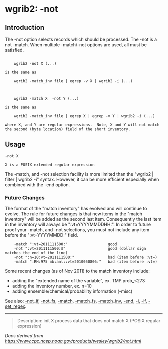 # wgrib2: -not

## Introduction

The -not option selects records which should
be processed. The -not is a not
-match. When multiple -match/-not options are
used, all must be satisfied.

```

    wgrib2 -not X (...)

is the same as

    wgrib2 -match_inv file | egrep -v X | wgrib2 -i (...)



    wgrib2 -match X  -not Y (...)

is the same as

    wgrib2 -match_inv file | egrep X | egrep -v Y | wgrib2 -i (...)

where X, and Y are regular expressions.  Note, X and Y will not match
the second (byte location) field of the short inventory.

```

## Usage

```
-not X

X is a POSIX extended regular expression
```

The -match, and -not selection
facility is more limited than the "wgrib2 | filter | wgrib2 -i" syntax.
However, it can be more efficient especially when combined with the
-end option.

### Future Changes

The format of the "match inventory" has evolved and will continue to evolve.
The rule for future changes is that new items in the "match inventory" will be added
as the second last item. Consequently the last item in the inventory will always
be ":vt=YYYYMMDDHH:". In order to future proof your
-match, and -not selections, you
must not include any item before the ":vt=YYYYMMDD:" field.

```
    -match ":vt=2011111500:"                  good
    -not ":vt=2011111500:$"                   good (dollar sign matches the end of the line)
    -not ":n=10:vt=2011111500:"               bad (item before :vt=)
    -match ":RH:975 mb:anl::vt=2010050806:"   bad (item before :vt=)
```

Some recent changes (as of Nov 2011) to the match inventory include:

- adding the "extended name of the variable", ex. TMP.prob\_<273
- adding the inventory number, ex. n=10
- adding ensemble/chemical/probability information (-misc)

See also: [-not_if](./not_if.md),
[-not_fs](./not_fs.md),
[-match](./match.md),
[-match_fs](./match_fs.md),
[-match_inv](./match_inv.md),
[-end](./end.md),
[-i](./i.md),
[-if](./if.md),
[-set_regex](./set_regex.md).

---

> Description: init X process data that does not match X (POSIX regular expression)

_Docs derived from <https://www.cpc.ncep.noaa.gov/products/wesley/wgrib2/not.html>_
